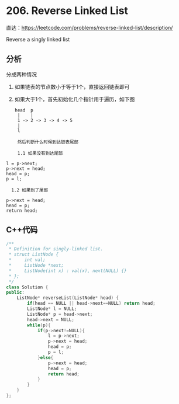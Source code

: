 # 206. Reverse Linked List

直达：https://leetcode.com/problems/reverse-linked-list/description/

Reverse a singly linked list

## 分析

分成两种情况

1. 如果链表的节点数小于等于1个，直接返回链表即可
2. 如果大于1个，首先初始化几个指针用于遍历，如下图
   ```
   head  p
    |    |
    1 -> 2 -> 3 -> 4 -> 5
    |
    l
   ```

        然后判断什么时候到达链表尾部

        1.1 如果没有到达尾部

```
l = p->next;
p->next = head;
head = p;
p = l;
```

      1.2 如果到了尾部

```
p->next = head;
head = p;
return head;
```

## C++代码

```cpp
/**
 * Definition for singly-linked list.
 * struct ListNode {
 *     int val;
 *     ListNode *next;
 *     ListNode(int x) : val(x), next(NULL) {}
 * };
 */
class Solution {
public:
    ListNode* reverseList(ListNode* head) {
        if(head == NULL || head->next==NULL) return head;
        ListNode* l = NULL;
        ListNode* p = head->next;
        head->next = NULL;
        while(p){
            if(p->next!=NULL){
                l = p->next;
                p->next = head;
                head = p;
                p = l;
            }else{
                p->next = head;
                head = p;
                return head;
            }
        }
    }
};
```




